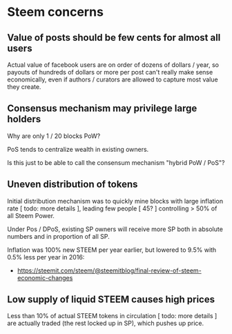 # Steem concerns

## Value of posts should be few cents for almost all users

Actual value of facebook users are on order of dozens of dollars / year,
so payouts of hundreds of dollars or more per post can't really make sense
economically, even if authors / curators are allowed to capture most value
they create.

## Consensus mechanism may privilege large holders

Why are only 1 / 20 blocks PoW?

PoS tends to centralize wealth in existing owners.

Is this just to be able to call the consensum mechanism
"hybrid PoW / PoS"?

## Uneven distribution of tokens

Initial distribution mechanism was to quickly mine blocks with large
inflation rate [ todo: more details ], leading few people [ 45? ]
controlling > 50% of all Steem Power.

Under Pos / DPoS, existing SP owners will receive more SP both in absolute
numbers and in proportion of all SP.

Inflation was 100% new STEEM per year earlier, but lowered to 9.5%
with 0.5% less per year in 2016:

- https://steemit.com/steem/@steemitblog/final-review-of-steem-economic-changes

## Low supply of liquid STEEM causes high prices

Less than 10% of actual STEEM tokens in circulation [ todo: more details ]
are actually traded (the rest locked up in SP), which pushes up price.
